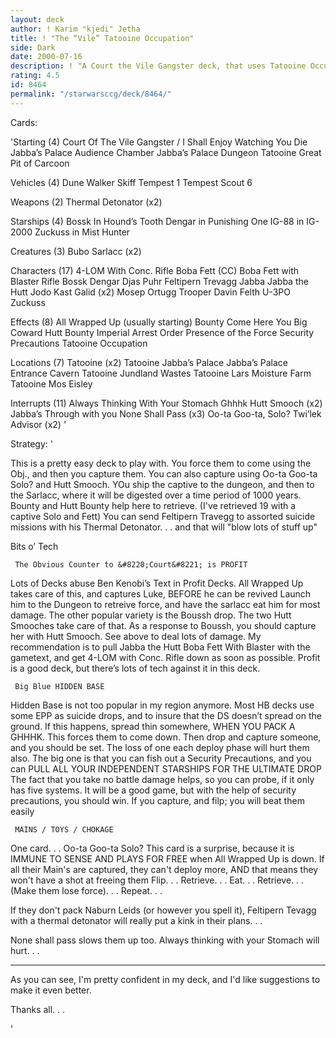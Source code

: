 ```yaml
---
layout: deck
author: ! Karim "kjedi" Jetha
title: ! "The “Vile” Tatooine Occupation"
side: Dark
date: 2000-07-16
description: ! "A Court the Vile Gangster deck, that uses Tatooine Occupation and lots of tech  -Please rate"
rating: 4.5
id: 8464
permalink: "/starwarsccg/deck/8464/"
---
```

Cards: 

'Starting (4)
Court Of The Vile Gangster / I Shall Enjoy Watching You Die
Jabba’s Palace Audience Chamber
Jabba’s Palace Dungeon
Tatooine Great Pit of Carcoon

Vehicles (4)
Dune Walker
Skiff
Tempest 1
Tempest Scout 6

Weapons (2)
Thermal Detonator (x2)

Starships (4)
Bossk In Hound’s Tooth
Dengar in Punishing One
IG-88 in IG-2000
Zuckuss in Mist Hunter

Creatures (3)
Bubo
Sarlacc (x2)

Characters (17)
4-LOM With Conc. Rifle
Boba Fett (CC)
Boba Fett with Blaster Rifle
Bossk
Dengar
Djas Puhr
Feltipern Trevagg
Jabba
Jabba the Hutt
Jodo Kast
Galid (x2)
Mosep
Ortugg
Trooper Davin Felth
U-3PO
Zuckuss

Effects (8)
All Wrapped Up (usually starting)
Bounty
Come Here You Big Coward
Hutt Bounty
Imperial Arrest Order
Presence of the Force
Security Precautions
Tatooine Occupation

Locations (7)
Tatooine (x2)
Tatooine Jabba’s Palace
Jabba’s Palace Entrance Cavern
Tatooine Jundland Wastes
Tatooine Lars Moisture Farm
Tatooine Mos Eisley

Interrupts (11)
Always Thinking With Your Stomach
Ghhhk
Hutt Smooch (x2)
Jabba’s Through with you
None Shall Pass (x3)
Oo-ta Goo-ta, Solo?
Twi’lek Advisor (x2)
'

Strategy: '

This is a pretty easy deck to play with.  You force them to come using the Obj., and then you capture them.  You can also capture using Oo-ta Goo-ta Solo? and Hutt Smooch.  YOu ship the captive to the dungeon, and then to the Sarlacc, where it will be digested over a time period of 1000 years.  Bounty and Hutt Bounty help here to retrieve. (I've retrieved 19 with  a captive Solo and Fett) You can send Feltipern Travegg to assorted suicide missions with his Thermal Detonator. . . and that will "blow lots of stuff up"

Bits o&#8217; Tech

     The Obvious Counter to &#8220;Court&#8221; is PROFIT
  Lots of Decks abuse Ben Kenobi&#8217;s  Text in Profit Decks.  All Wrapped Up takes care of this, and captures Luke, BEFORE he can be revived  Launch him to the Dungeon to retreive force, and have the sarlacc eat him for most damage.
  The other popular variety is the Boussh drop.  The two Hutt Smooches take care of that.  As a response to Boussh, you should capture her with Hutt Smooch.  See above to deal lots of damage.
  My recommendation is to pull Jabba the Hutt Boba Fett With Blaster with the gametext, and get 4-LOM with Conc. Rifle down as soon as possible.  Profit is a good deck, but there&#8217;s lots of tech against it in this deck.

     Big Blue HIDDEN BASE
  Hidden Base is not too popular in my region anymore.	Most HB decks use some EPP as suicide drops, and to insure that the DS doesn&#8217;t spread on the ground.	If this happens, spread thin somewhere, WHEN YOU PACK A GHHHK.	This forces them to come down.	Then drop and capture someone, and you should be set.  The loss of one each deploy phase will hurt them also.
  The big one is that you can fish out a Security Precautions, and you can PULL ALL YOUR INDEPENDENT STARSHIPS FOR THE ULTIMATE DROP  The fact that you take no battle damage helps, so you can probe, if it only has five systems.
  It will be a good game, but with the help of security precautions, you should win.  If you capture, and filp; you will beat them easily

     MAINS / TOYS / CHOKAGE
  One card. . . Oo-ta Goo-ta Solo?  This card is a surprise, because it is IMMUNE TO SENSE AND PLAYS FOR FREE when All Wrapped Up is down.  If all their Main's are captured, they can't deploy more, AND that means they won't have a shot at freeing them
Flip. . .
Retrieve. . .
Eat. . .
Retrieve. . .
(Make them lose force). . .
Repeat. . .

  If they don't pack Naburn Leids (or however you spell it), Feltipern Tevagg with a thermal detonator will really put a kink in their plans. . .

None shall pass slows them up too.
Always thinking with your Stomach will hurt. . .

-----------

As you can see, I'm pretty confident in my deck, and I'd like suggestions to make it even better.

Thanks all. . .

'

